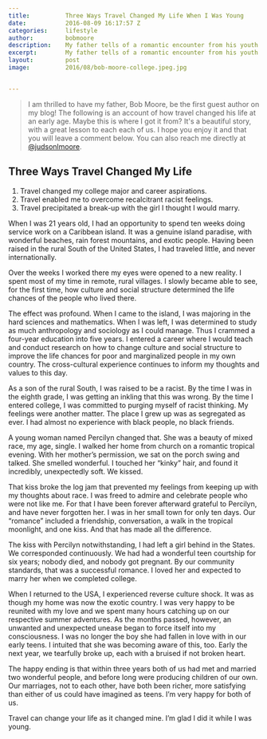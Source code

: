 ```yaml
---
title:			Three Ways Travel Changed My Life When I Was Young
date:			2016-08-09 16:17:57 Z
categories:		lifestyle
author:			bobmoore
description:	My father tells of a romantic encounter from his youth while traveling in the Caribbean Islands which forever changed his life.
excerpt:		My father tells of a romantic encounter from his youth while traveling in the Caribbean Islands which forever changed his life.
layout:			post
image:			2016/08/bob-moore-college.jpeg.jpg


---
```


> I am thrilled to have my father, Bob Moore, be the first guest author on my blog! The following is an account of how travel changed his life at an early age. Maybe this is where I got it from? It's a beautiful story, with a great lesson to each each of us. I hope you enjoy it and that you will leave a comment below. You can also reach me directly at [@judsonlmoore](http://twitter.com/judsonlmoore).

## Three Ways Travel Changed My Life

1. Travel changed my college major and career aspirations.
2. Travel enabled me to overcome recalcitrant racist feelings.
3. Travel precipitated a break-up with the girl I thought I would marry.

When I was 21 years old, I had an opportunity to spend ten weeks doing service work on a Caribbean island. It was a genuine island paradise, with wonderful beaches, rain forest mountains, and exotic people. Having been raised in the rural South of the United States, I had traveled little, and never internationally.

Over the weeks I worked there my eyes were opened to a new reality. I spent most of my time in remote, rural villages. I slowly became able to see, for the first time, how culture and social structure determined the life chances of the people who lived there.

The effect was profound. When I came to the island, I was majoring in the hard sciences and mathematics. When I was left, I was determined to study as much anthropology and sociology as I could manage. Thus I crammed a four-year education into five years. I entered a career where I would teach and conduct research on how to change culture and social structure to improve the life chances for poor and marginalized people in my own country. The cross-cultural experience continues to inform my thoughts and values to this day.

As a son of the rural South, I was raised to be a racist. By the time I was in the eighth grade, I was getting an inkling that this was wrong. By the time I entered college, I was committed to purging myself of racist thinking. My feelings were another matter. The place I grew up was as segregated as ever. I had almost no experience with black people, no black friends.

A young woman named Percilyn changed that. She was a beauty of mixed race, my age, single. I walked her home from church on a romantic tropical evening. With her mother’s permission, we sat on the porch swing and talked. She smelled wonderful. I touched her “kinky” hair, and found it incredibly, unexpectedly soft. We kissed.

That kiss broke the log jam that prevented my feelings from keeping up with my thoughts about race. I was freed to admire and celebrate people who were not like me. For that I have been forever afterward grateful to Percilyn, and have never forgotten her. I was in her small town for only ten days. Our “romance” included a friendship, conversation, a walk in the tropical moonlight, and one kiss. And that has made all the difference.

The kiss with Percilyn notwithstanding, I had left a girl behind in the States. We corresponded continuously. We had had a wonderful teen courtship for six years; nobody died, and nobody got pregnant. By our community standards, that was a successful romance. I loved her and expected to marry her when we completed college.

When I returned to the USA, I experienced reverse culture shock. It was as though my home was now the exotic country. I was very happy to be reunited with my love and we spent many hours catching up on our respective summer adventures. As the months passed, however, an unwanted and unexpected unease began to force itself into my consciousness. I was no longer the boy she had fallen in love with in our early teens. I intuited that she was becoming aware of this, too. Early the next year, we tearfully broke up, each with a bruised if not broken heart.

The happy ending is that within three years both of us had met and married two wonderful people, and before long were producing children of our own. Our marriages, not to each other, have both been richer, more satisfying than either of us could have imagined as teens. I’m very happy for both of us.

Travel can change your life as it changed mine. I’m glad I did it while I was young.

